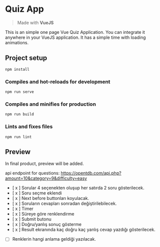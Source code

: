 # Quiz App
> Made with **VueJS**

This is an simple one page Vue Quiz Application. You can integrate it anywhere in your VueJS application. It has a simple time with loading animations.

## Project setup
```
npm install
```

### Compiles and hot-reloads for development
```
npm run serve
```

### Compiles and minifies for production
```
npm run build
```

### Lints and fixes files
```
npm run lint
```

## Preview

In final product, preview will be added.

api endpoint for questions: https://opentdb.com/api.php?amount=10&category=9&difficulty=easy

- [ x ] Sorular 4 seçenekten oluşup her satırda 2 soru gösterilecek.
- [ x ] Soru seçme eklendi
- [ x ] Next before buttonları koyulacak.
- [ x ] Soruların cevapları sonradan değiştirilebilecek.
- [ x ] Timer
- [ x ] Süreye göre renklendirme
- [ x ] Submit butonu
- [ x ] Doğru/yanlış sonuç gösterme
- [ x ] Result ekranında kaç doğru kaç yanlış cevap yazdığı gösterilecek.
- [   ] Renklerin hangi anlama geldiği yazılacak.